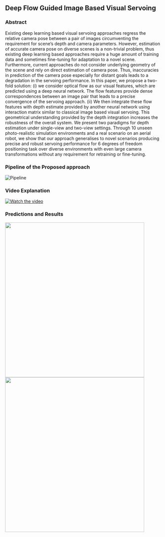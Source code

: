 ## Deep  Flow  Guided  Image  Based  Visual  Servoing

### Abstract

Existing  deep  learning  based  visual  servoing  approaches  regress  the  relative  camera  pose  between  a  pair  of images  circumventing  the  requirement  for  scene’s  depth  and camera  parameters.  However,  estimation  of  accurate  camera pose  on  diverse  scenes  is  a  non-trivial  problem,  thus  existing deep  learning  based  approaches  require  a  huge  amount  of training  data  and  sometimes  fine-tuning  for  adaptation  to  a novel scene. Furthermore, current approaches do not consider underlying geometry of the scene and rely on direct estimation of camera pose. Thus, inaccuracies in prediction of the camera pose  especially  for  distant  goals  leads  to  a  degradation  in  the servoing  performance.  In  this  paper,  we  propose  a  two-fold solution:  (i)  we  consider  optical  flow  as  our  visual  features, which  are  predicted  using  a  deep  neural  network.  The  flow features provide dense correspondences between an image pair that  leads  to  a  precise  convergence  of  the  servoing  approach. (ii)  We  then  integrate  these  flow  features  with  depth  estimate  provided  by  another  neural  network  using  interaction matrix  similar  to  classical  image  based  visual  servoing.  This geometrical  understanding  provided  by  the  depth  integration increases the robustness of the overall system. We present two paradigms  for  depth  estimation  under  single-view  and  two-view  settings.  Through  10  unseen  photo-realistic  simulation environments  and  a  real  scenario  on  an  aerial  robot,  we  show that  our  approach  generalises  to  novel  scenarios  producing precise   and   robust   servoing   performance   for   6   degrees   of freedom  positioning  task  over  diverse  environments  with  even large  camera  transformations  without  any  requirement  for retraining  or  fine-tuning. 

### Pipeline of the Proposed approach
![Pipeline](https://i.imgur.com/8VOqFsb.png)
### Video Explanation
[![Watch the video](https://raw.githubusercontent.com/harishyvs/FlowBasedIBVS/master/Work/ICRA_Video_front.png)](https://raw.githubusercontent.com/harishyvs/FlowBasedIBVS/master/Work/ICRA_Video.mp4)

### Predictions and Results
<img  src="https://raw.githubusercontent.com/harishyvs/FlowBasedIBVS/master/Work/images_table.png" align="center" width="450" height="500"> <img src="https://raw.githubusercontent.com/harishyvs/FlowBasedIBVS/master/Work/error_table.png" width="450" height="500" />
